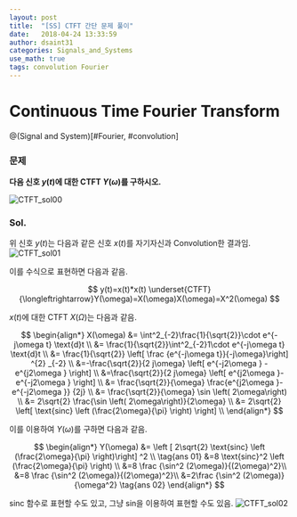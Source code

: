 ```yaml
---
layout: post
title:  "[SS] CTFT 간단 문제 풀이"
date:   2018-04-24 13:33:59
author: dsaint31
categories: Signals_and_Systems
use_math: true
tags: convolution Fourier
---
```


# Continuous Time Fourier Transform
@(Signal and System)[#Fourier, #convolution]

### 문제 
**다음 신호 $y(t)$에 대한 CTFT $Y(\omega)$를 구하시오.**

![CTFT_sol00](https://docs.google.com/drawings/d/e/2PACX-1vQGIBMu86gu8MOdnpHNtzAdpeUtVffDK3oU236izUNnoQMf3Eg_FcNhUBDmf7MCtXN6jYf_Lmw51sT3/pub?w=372&h=246)

### Sol.
위 신호 $y(t)$는 다음과 같은 신호 $x(t)$를 자기자신과 Convolution한 결과임.
![CTFT_sol01](https://docs.google.com/drawings/d/e/2PACX-1vSjIl-M_XwIakCIy6PUJHUa5lIJIAdDOc7NqjxokX0aXdWp-LZfczbZa9X-BLxQ7KXhQgUir5n90oKp/pub?w=1098&h=287)

이를 수식으로 표현하면 다음과 같음.

$$
y(t)=x(t)*x(t) \underset{CTFT}{\longleftrightarrow}Y(\omega)=X(\omega)X(\omega)=X^2(\omega)
$$

$x(t)$에 대한 CTFT $X(\Omega)$는 다음과 같음.

$$
\begin{align*}
X(\omega) &=  \int^2_{-2}\frac{1}{\sqrt{2}}\cdot e^{-j\omega t} \text{d}t \\
&=  \frac{1}{\sqrt{2}}\int^2_{-2}1\cdot e^{-j\omega t} \text{d}t \\
&= \frac{1}{\sqrt{2}} \left[ \frac {e^{-j\omega t}}{-j\omega}\right] ^{2} _{-2} \\
&=-\frac{\sqrt{2}}{2 j\omega}  \left[  e^{-j2\omega } - 
e^{j2\omega } \right] \\
&=\frac{\sqrt{2}}{2 j\omega}  \left[ e^{j2\omega }- e^{-j2\omega }  \right] \\
&= \frac{\sqrt{2}}{\omega} \frac{e^{j2\omega }- e^{-j2\omega }} {2j} \\
&= \frac{\sqrt{2}}{\omega} \sin \left( 2\omega\right) \\
&= 2\sqrt{2} \frac{\sin \left( 2\omega\right)}{2\omega}  \\
&= 2\sqrt{2} \left[ \text{sinc} \left (\frac{2\omega}{\pi} \right) \right] \\
\end{align*}
$$

이를 이용하여 $Y(\omega)$를 구하면 다음과 같음.

$$
\begin{align*}
Y(\omega) &= \left [ 2\sqrt{2} \text{sinc} \left (\frac{2\omega}{\pi} \right)\right] ^2 \\ \tag{ans 01}
&=8 \text{sinc}^2 \left (\frac{2\omega}{\pi} \right) \\
&=8 \frac {\sin^2 (2\omega)}{(2\omega)^2}\\
&=8 \frac {\sin^2 (2\omega)}{(2\omega)^2}\\
&=2\frac {\sin^2 (2\omega)}{\omega^2} \tag{ans 02}
\end{align*}
$$

sinc 함수로 표현할 수도 있고, 그냥 sin을 이용하여 표현할 수도 있음.
![CTFT_sol02](https://docs.google.com/drawings/d/e/2PACX-1vSyodvzj0roXR1JQxcW_OOw2154VEvmIp2DEZfdbh0j5qo4GG8JIhpdnCbhwSHgBf4AuUTwIl8TCAqq/pub?w=388&h=406)
